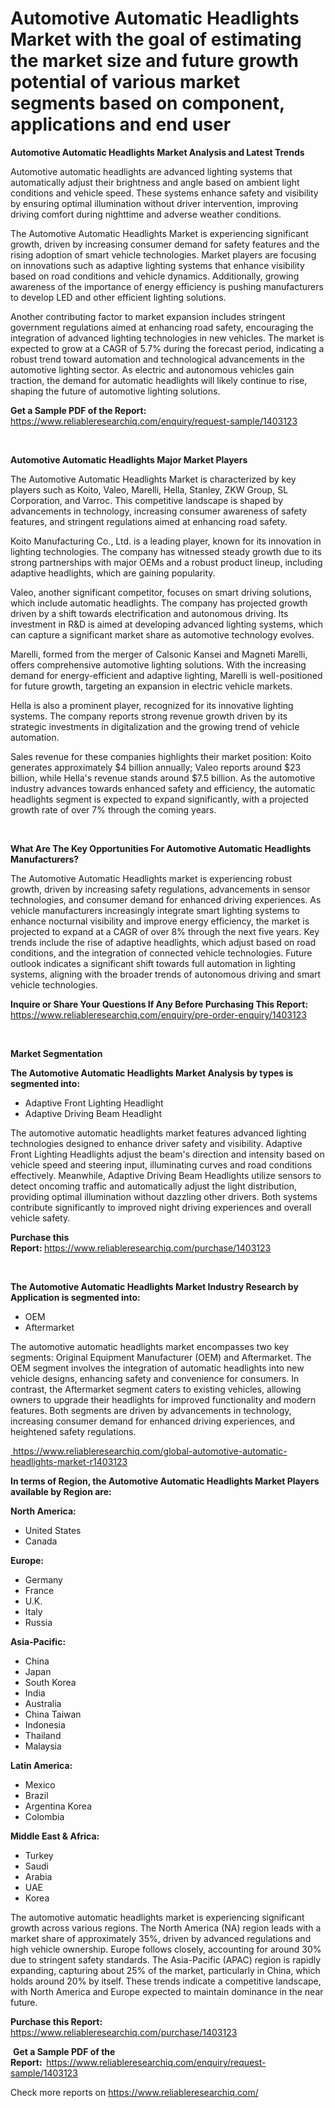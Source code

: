 <p><h1>Automotive Automatic Headlights Market with the goal of estimating the market size and future growth potential of various market segments based on component, applications and end user</h1></p><p><strong>Automotive Automatic Headlights Market Analysis and Latest Trends</strong></p>
<p><p>Automotive automatic headlights are advanced lighting systems that automatically adjust their brightness and angle based on ambient light conditions and vehicle speed. These systems enhance safety and visibility by ensuring optimal illumination without driver intervention, improving driving comfort during nighttime and adverse weather conditions.</p><p>The Automotive Automatic Headlights Market is experiencing significant growth, driven by increasing consumer demand for safety features and the rising adoption of smart vehicle technologies. Market players are focusing on innovations such as adaptive lighting systems that enhance visibility based on road conditions and vehicle dynamics. Additionally, growing awareness of the importance of energy efficiency is pushing manufacturers to develop LED and other efficient lighting solutions.</p><p>Another contributing factor to market expansion includes stringent government regulations aimed at enhancing road safety, encouraging the integration of advanced lighting technologies in new vehicles. The market is expected to grow at a CAGR of 5.7% during the forecast period, indicating a robust trend toward automation and technological advancements in the automotive lighting sector. As electric and autonomous vehicles gain traction, the demand for automatic headlights will likely continue to rise, shaping the future of automotive lighting solutions.</p></p>
<p><strong>Get a Sample PDF of the Report:&nbsp;</strong> <a href="https://www.reliableresearchiq.com/enquiry/request-sample/1403123?utm_campaign=1117&utm_medium=2&utm_source=Github&utm_content=ia&utm_term=12012025&utm_id=automotive-automatic-headlights">https://www.reliableresearchiq.com/enquiry/request-sample/1403123</a></p>
<p>&nbsp;</p>
<p><strong>Automotive Automatic Headlights Major Market Players</strong></p>
<p><p>The Automotive Automatic Headlights Market is characterized by key players such as Koito, Valeo, Marelli, Hella, Stanley, ZKW Group, SL Corporation, and Varroc. This competitive landscape is shaped by advancements in technology, increasing consumer awareness of safety features, and stringent regulations aimed at enhancing road safety.</p><p>Koito Manufacturing Co., Ltd. is a leading player, known for its innovation in lighting technologies. The company has witnessed steady growth due to its strong partnerships with major OEMs and a robust product lineup, including adaptive headlights, which are gaining popularity.</p><p>Valeo, another significant competitor, focuses on smart driving solutions, which include automatic headlights. The company has projected growth driven by a shift towards electrification and autonomous driving. Its investment in R&D is aimed at developing advanced lighting systems, which can capture a significant market share as automotive technology evolves.</p><p>Marelli, formed from the merger of Calsonic Kansei and Magneti Marelli, offers comprehensive automotive lighting solutions. With the increasing demand for energy-efficient and adaptive lighting, Marelli is well-positioned for future growth, targeting an expansion in electric vehicle markets.</p><p>Hella is also a prominent player, recognized for its innovative lighting systems. The company reports strong revenue growth driven by its strategic investments in digitalization and the growing trend of vehicle automation.</p><p>Sales revenue for these companies highlights their market position: Koito generates approximately $4 billion annually; Valeo reports around $23 billion, while Hella's revenue stands around $7.5 billion. As the automotive industry advances towards enhanced safety and efficiency, the automatic headlights segment is expected to expand significantly, with a projected growth rate of over 7% through the coming years.</p></p>
<p>&nbsp;</p>
<p><strong>What Are The Key Opportunities For Automotive Automatic Headlights Manufacturers?</strong></p>
<p><p>The Automotive Automatic Headlights market is experiencing robust growth, driven by increasing safety regulations, advancements in sensor technologies, and consumer demand for enhanced driving experiences. As vehicle manufacturers increasingly integrate smart lighting systems to enhance nocturnal visibility and improve energy efficiency, the market is projected to expand at a CAGR of over 8% through the next five years. Key trends include the rise of adaptive headlights, which adjust based on road conditions, and the integration of connected vehicle technologies. Future outlook indicates a significant shift towards full automation in lighting systems, aligning with the broader trends of autonomous driving and smart vehicle technologies.</p></p>
<p><strong>Inquire or Share Your Questions If Any Before Purchasing This Report:</strong> <a href="https://www.reliableresearchiq.com/enquiry/pre-order-enquiry/1403123?utm_campaign=1117&utm_medium=2&utm_source=Github&utm_content=ia&utm_term=12012025&utm_id=automotive-automatic-headlights">https://www.reliableresearchiq.com/enquiry/pre-order-enquiry/1403123</a></p>
<p>&nbsp;</p>
<p><strong>Market Segmentation</strong></p>
<p><strong>The Automotive Automatic Headlights Market Analysis by types is segmented into:</strong></p>
<p><ul><li>Adaptive Front Lighting Headlight</li><li>Adaptive Driving Beam Headlight</li></ul></p>
<p><p>The automotive automatic headlights market features advanced lighting technologies designed to enhance driver safety and visibility. Adaptive Front Lighting Headlights adjust the beam's direction and intensity based on vehicle speed and steering input, illuminating curves and road conditions effectively. Meanwhile, Adaptive Driving Beam Headlights utilize sensors to detect oncoming traffic and automatically adjust the light distribution, providing optimal illumination without dazzling other drivers. Both systems contribute significantly to improved night driving experiences and overall vehicle safety.</p></p>
<p><strong>Purchase this Report:&nbsp;</strong><a href="https://www.reliableresearchiq.com/purchase/1403123?utm_campaign=1117&utm_medium=2&utm_source=Github&utm_content=ia&utm_term=12012025&utm_id=automotive-automatic-headlights">https://www.reliableresearchiq.com/purchase/1403123</a></p>
<p>&nbsp;</p>
<p><strong>The Automotive Automatic Headlights Market Industry Research by Application is segmented into:</strong></p>
<p><ul><li>OEM</li><li>Aftermarket</li></ul></p>
<p><p>The automotive automatic headlights market encompasses two key segments: Original Equipment Manufacturer (OEM) and Aftermarket. The OEM segment involves the integration of automatic headlights into new vehicle designs, enhancing safety and convenience for consumers. In contrast, the Aftermarket segment caters to existing vehicles, allowing owners to upgrade their headlights for improved functionality and modern features. Both segments are driven by advancements in technology, increasing consumer demand for enhanced driving experiences, and heightened safety regulations.</p></p>
<p><a href="https://www.reliableresearchiq.com/global-automotive-automatic-headlights-market-r1403123?utm_campaign=1117&utm_medium=2&utm_source=Github&utm_content=ia&utm_term=12012025&utm_id=automotive-automatic-headlights">&nbsp;https://www.reliableresearchiq.com/global-automotive-automatic-headlights-market-r1403123</a></p>
<p><strong>In terms of Region, the Automotive Automatic Headlights Market Players available by Region are:</strong></p>
<p>
    <p> <strong> North America: </strong>
        <ul>
            <li>United States</li>
            <li>Canada</li>
        </ul>
        </p> 
    <p> <strong> Europe: </strong>
        <ul>
            <li>Germany</li>
            <li>France</li>
            <li>U.K.</li>
            <li>Italy</li>
            <li>Russia</li>
        </ul>
        </p> 
    <p> <strong> Asia-Pacific: </strong>
        <ul>
            <li>China</li>
            <li>Japan</li>
            <li>South Korea</li>
            <li>India</li>
            <li>Australia</li>
            <li>China Taiwan</li>
            <li>Indonesia</li>
            <li>Thailand</li>
            <li>Malaysia</li>
        </ul>
        </p> 
    <p> <strong> Latin America: </strong>
        <ul>
            <li>Mexico</li>
            <li>Brazil</li>
            <li>Argentina Korea</li>
            <li>Colombia</li>
        </ul>
        </p> 
    <p> <strong> Middle East & Africa: </strong>
        <ul>
            <li>Turkey</li>
            <li>Saudi</li>
            <li>Arabia</li>
            <li>UAE</li>
            <li>Korea</li>
        </ul>
    </p>
    </p>
<p><p>The automotive automatic headlights market is experiencing significant growth across various regions. The North America (NA) region leads with a market share of approximately 35%, driven by advanced regulations and high vehicle ownership. Europe follows closely, accounting for around 30% due to stringent safety standards. The Asia-Pacific (APAC) region is rapidly expanding, capturing about 25% of the market, particularly in China, which holds around 20% by itself. These trends indicate a competitive landscape, with North America and Europe expected to maintain dominance in the near future.</p></p>
<p><strong>Purchase this Report: </strong><a href="https://www.reliableresearchiq.com/purchase/1403123?utm_campaign=1117&utm_medium=2&utm_source=Github&utm_content=ia&utm_term=12012025&utm_id=automotive-automatic-headlights">https://www.reliableresearchiq.com/purchase/1403123</a></p>
<p>&nbsp;<strong>Get a Sample PDF of the Report:&nbsp;&nbsp;</strong><a href="https://www.reliableresearchiq.com/enquiry/request-sample/1403123?utm_campaign=1117&utm_medium=2&utm_source=Github&utm_content=ia&utm_term=12012025&utm_id=automotive-automatic-headlights">https://www.reliableresearchiq.com/enquiry/request-sample/1403123</a></p>
<p><strong></strong></p>
<p>Check more reports on <a href="https://www.reliableresearchiq.com/?utm_campaign=1117&utm_medium=2&utm_source=Github&utm_content=ia&utm_term=12012025&utm_id=automotive-automatic-headlights">https://www.reliableresearchiq.com/</a></p>